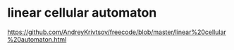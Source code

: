 # linear cellular automaton

https://github.com/AndreyKrivtsov/freecode/blob/master/linear%20cellular%20automaton.html
